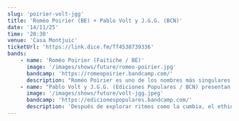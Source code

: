 ```yaml
---
slug: 'poirier-volt-jgg'
title: 'Roméo Poirier (BE) + Pablo Volt y J.G.G. (BCN)'
date: '14/11/25'
time: '20:30'
venue: 'Casa Montjuic'
ticketUrl: 'https://link.dice.fm/Tf4538739336'
bands:
    - name: 'Roméo Poirier (Faitiche / BE)'
      image: '/images/shows/future/romeo-poirier.jpg'
      bandcamp: 'https://romeopoirier.bandcamp.com/'
      description: "Roméo Poirier es uno de los nombres más singulares y respetados de la escena de música electrónica contemporánea. Su trabajo ha sido destacado por medios como The Wire, Boomkat, y Bandcamp Daily, y ha actuado en festivales de referencia como Le Guess Who?, Mutek Barcelona, Meakusma o Rewire, consolidando su presencia tanto en el circuito independiente como en los espacios de escucha más exigentes. Ex-nadador profesional convertido en productor, su música parece flotar bajo el agua: composiciones digitales repletas de texturas líquidas, samples flotantes y loops que se deshacen lentamente. Su sonido se sitúa entre el ambient post-digital y el collage electroacústico, con ecos de dub y el exotismo de biblioteca, pero siempre con una voz propia y reconocible. Vuelve a Barcelona para presentar 'Off the Record' su nuevo disco para Faitiche, el sello de Jan Jelinek."
    - name: "Pablo Volt y J.G.G. (Ediciones Populares / BCN) presentan: 'Ámbar'"
      image: '/images/shows/future/volt-jgg.jpeg'
      bandcamp: 'https://edicionespopulares.bandcamp.com/'
      description: 'Después de explorar ritmos como la cumbia, el ethio-jazz y el dub en discos como Pócima (2021) y Conjuro (2022), J.G.G. y Pablo Volt (S.T.A) vuelven a colaborar en Ámbar, su trabajo más contenido y atmosférico hasta la fecha. Aquí la urgencia cede paso a la suspensión y las composiciones respiran con calma. Con la misma paleta sónica de sus anteriores trabajos -loops, trompetas y sintetizadores- ambos artistas construyen una librería de viñetas que remite tanto a Durruti Column como a Raymond Scott. El resultado es un disco que se mueve en la frontera entre lo melódico y lo textural, más inclinado a sugerir que a resolver. Esta noche Ámbar será interpretado en directo por primera vez: una oportunidad para escuchar cómo ese mundo enrarecido y minucioso cobra forma fuera del estudio.'
---
```

